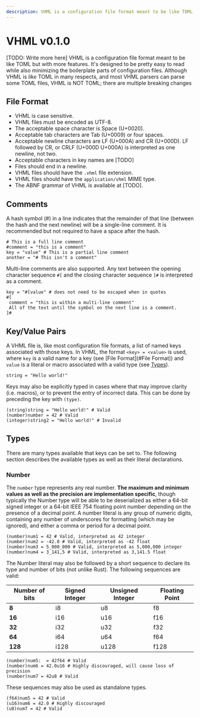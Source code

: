 ```yaml
---
description: VHML is a configuration file format meant to be like TOML but with more features.
---
```


# VHML v0.1.0

[TODO: Write more here] VHML is a configuration file format meant to be like TOML but with more features. It's designed to be pretty easy to read while also minimizing the boilerplate parts of configuration files. Although VHML is *like* TOML in many respects, and most VHML parsers can parse some TOML files, VHML is NOT TOML; there are multiple breaking changes

## File Format

- VHML is case sensitive.
- VHML files must be encoded as UTF-8.
- The acceptable space character is Space (U+0020).
- Acceptable tab characters are Tab (U+0009) or four spaces.
- Acceptable newline characters are LF (U+000A) and CR (U+000D). LF followed by CR, or CRLF (U+000D U+000A) is interpreted as one newline, not two.
- Acceptable characters in key names are [TODO]
- Files should end in a newline.
- VHML files should have the `.vhml` file extension.
- VHML files should have the `application/vhml` MIME type.
- The ABNF grammar of VHML is available at [TODO].

## Comments

A hash symbol (#) in a line indicates that the remainder of that line (between the hash and the next newline) will be a single-line comment. It is recommended but not required to have a space after the hash.

```vhml
# This is a full line comment
#comment = "this is a comment"
key = "value" # This is a partial line comment
another = "# This isn't a comment"
```

Multi-line comments are also supported. Any text between the opening character sequence `#[` and the closing character sequence `]#` is interpreted as a comment.

```vhml
key = "#[value" # does not need to be escaped when in quotes
#[
 comment = "this is within a multi-line comment"
 All of the text until the symbol on the next line is a comment.
]#
```

## Key/Value Pairs

A VHML file is, like most configuration file formats, a list of named keys associated with those keys. In VHML, the format `<key> = <value>` is used, where `key` is a valid name for a key (see [File Format](#File Format)) and `value` is a literal or macro associated with a valid type (see [Types](#types)).

```vhml
string = "Hello world!"
```

Keys may also be explicitly typed in cases where that may improve clarity (i.e. macros), or to prevent the entry of incorrect data. This can be done by preceding the key with `(type)`.

```vhml
(string)string = "Hello world!" # Valid
(number)number = 42 # Valid
(integer)string2 = "Hello world!" # Invalid
```

## Types

There are many types available that keys can be set to. The following section describes the available types as well as their literal declarations.

### Number

The `number` type represents any real number. **The maximum and minimum values as well as the precision are implementation specific**, though typically the Number type will be able to be deserialized as either a 64-bit signed integer or a 64-bit IEEE 754 floating point number depending on the presence of a decimal point. A number literal is any group of numeric digits, containing any number of underscores for formatting (which may be ignored), and either a comma or period for a decimal point.

```vhml
(number)num1 = 42 # Valid, interpreted as 42 integer
(number)num2 = -42.0 # Valid, interpreted as -42 float
(number)num3 = 5_000_000 # Valid, interpreted as 5,000,000 integer
(number)num4 = 3_141,5 # Valid, interpreted as 3,141.5 float
```

The Number literal may also be followed by a short sequence to declare its type and number of bits (not unlike Rust). The following sequences are valid:

| **Number of bits** | **Signed Integer** | **Unsigned Integer** | **Floating Point** |
| ------------------ | ------------------ | -------------------- | ------------------ |
| **8**              | i8                 | u8                   | f8                 |
| **16**             | i16                | u16                  | f16                |
| **32**             | i32                | u32                  | f32                |
| **64**             | i64                | u64                  | f64                |
| **128**            | i128               | u128                 | f128               |

```vhml
(number)num5:  = 42f64 # Valid
(number)num6 = 42.0u16 # Highly discouraged, will cause loss of precision
(number)num7 = 42u8 # Valid
```

These sequences may also be used as standalone types.

```vhml
(f64)num5 = 42 # Valid
(u16)num6 = 42.0 # Highly discouraged
(u8)num7 = 42 # Valid
```
